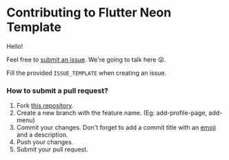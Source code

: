# Contributing to Flutter Neon Template

Hello!

Feel free to [submit an issue](https://github.com/tanmay261/flutter_neon_template/issues/new). We're going to talk here :stuck_out_tongue_winking_eye:.

Fill the provided `ISSUE_TEMPLATE` when creating an issue.

### How to submit a pull request?

1. Fork [this repository](https://github.com/tanmay261/flutter_neon_template/fork).
2. Create a new branch with the feature name. (Eg: add-profile-page, add-menu)
3. Commit your changes. Don't forget to add a commit title with an [emoji](https://gist.github.com/hayat-tamboli/02332eaf2e1800801427061390829464) and a description.
4. Push your changes.
5. Submit your pull request.
